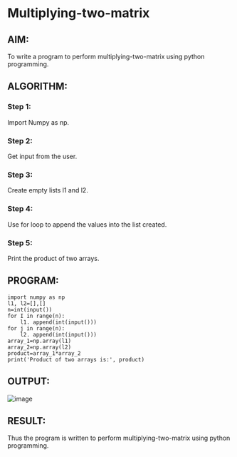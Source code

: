 # Multiplying-two-matrix

## AIM:
To write a program to perform multiplying-two-matrix using python programming.


## ALGORITHM:
### Step 1:
Import Numpy as np.
### Step 2:
Get input from the user.
### Step 3:
Create empty lists l1 and l2.
### Step 4:
Use for loop to append the values into the list created.
### Step 5:
Print the product of two arrays.
## PROGRAM:
```
import numpy as np
l1, l2=[],[]
n=int(input())
for I in range(n):
    l1. append(int(input()))
for j in range(n):
    l2. append(int(input()))
array_1=np.array(l1)
array_2=np.array(l2)
product=array_1*array_2
print('Product of two arrays is:', product) 
```

## OUTPUT:
![image](https://user-images.githubusercontent.com/94165326/153708884-453bcdff-9b8d-479c-ae18-24d126b9413a.png)


## RESULT:
Thus the program is written to perform multiplying-two-matrix using python programming.

